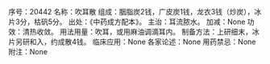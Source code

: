 序号：20442
名称：吹耳散
组成：胭脂炭2钱，广皮炭1钱，龙衣3钱（炒炭），冰片3分，枯矾5分。
出处：《中药成方配本》。
主治：耳流脓水。
加减：None
功效：清热收敛。
用法用量：吹耳，或用麻油调滴耳内。
制备方法：上研细末，冰片另研和入，约成散4钱。
临床应用：None
各家论述：None
用药禁忌：None
附注：None
